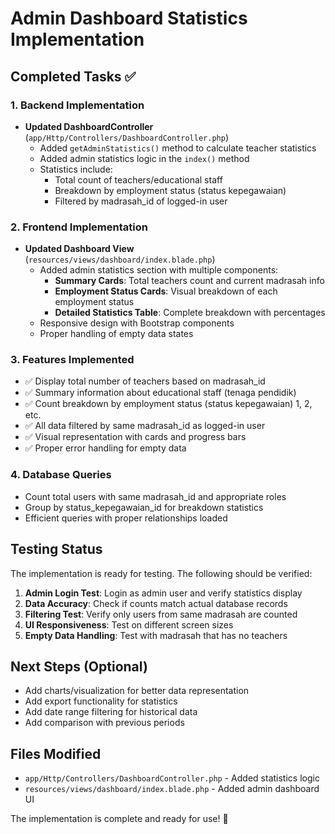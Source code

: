 # Admin Dashboard Statistics Implementation

## Completed Tasks ✅

### 1. Backend Implementation
- **Updated DashboardController** (`app/Http/Controllers/DashboardController.php`)
  - Added `getAdminStatistics()` method to calculate teacher statistics
  - Added admin statistics logic in the `index()` method
  - Statistics include:
    - Total count of teachers/educational staff
    - Breakdown by employment status (status kepegawaian)
    - Filtered by madrasah_id of logged-in user

### 2. Frontend Implementation
- **Updated Dashboard View** (`resources/views/dashboard/index.blade.php`)
  - Added admin statistics section with multiple components:
    - **Summary Cards**: Total teachers count and current madrasah info
    - **Employment Status Cards**: Visual breakdown of each employment status
    - **Detailed Statistics Table**: Complete breakdown with percentages
  - Responsive design with Bootstrap components
  - Proper handling of empty data states

### 3. Features Implemented
- ✅ Display total number of teachers based on madrasah_id
- ✅ Summary information about educational staff (tenaga pendidik)
- ✅ Count breakdown by employment status (status kepegawaian) 1, 2, etc.
- ✅ All data filtered by same madrasah_id as logged-in user
- ✅ Visual representation with cards and progress bars
- ✅ Proper error handling for empty data

### 4. Database Queries
- Count total users with same madrasah_id and appropriate roles
- Group by status_kepegawaian_id for breakdown statistics
- Efficient queries with proper relationships loaded

## Testing Status
The implementation is ready for testing. The following should be verified:

1. **Admin Login Test**: Login as admin user and verify statistics display
2. **Data Accuracy**: Check if counts match actual database records
3. **Filtering Test**: Verify only users from same madrasah are counted
4. **UI Responsiveness**: Test on different screen sizes
5. **Empty Data Handling**: Test with madrasah that has no teachers

## Next Steps (Optional)
- Add charts/visualization for better data representation
- Add export functionality for statistics
- Add date range filtering for historical data
- Add comparison with previous periods

## Files Modified
- `app/Http/Controllers/DashboardController.php` - Added statistics logic
- `resources/views/dashboard/index.blade.php` - Added admin dashboard UI

The implementation is complete and ready for use! 🎉
